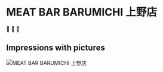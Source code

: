 # MEAT BAR BARUMICHI 上野店
:meat_on_bone: :beers: :page_facing_up:

## Impressions with pictures  

![MEAT BAR BARUMICHI 上野店](https://scontent.cdninstagram.com/t51.2885-15/e35/17663737_235476276918676_6851364386431303680_n.jpg)
